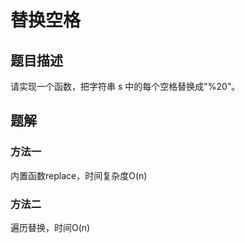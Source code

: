 # 替换空格

## 题目描述

请实现一个函数，把字符串 s 中的每个空格替换成"%20"。

## 题解

### 方法一

内置函数replace，时间复杂度O(n)

### 方法二

遍历替换，时间O(n)
